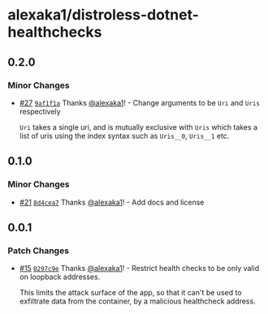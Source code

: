 # alexaka1/distroless-dotnet-healthchecks

## 0.2.0

### Minor Changes

- [#27](https://github.com/alexaka1/distroless-dotnet-healthchecks/pull/27) [`9af1f1a`](https://github.com/alexaka1/distroless-dotnet-healthchecks/commit/9af1f1acf8680db05864886166240bee53c5ac26) Thanks [@alexaka1](https://github.com/alexaka1)! - Change arguments to be `Uri` and `Uris` respectively

  `Uri` takes a single uri, and is mutually exclusive with `Uris` which takes a list of uris using the index syntax such as `Uris__0`, `Uris__1` etc.

## 0.1.0

### Minor Changes

- [#21](https://github.com/alexaka1/distroless-dotnet-healthchecks/pull/21) [`8d4cea7`](https://github.com/alexaka1/distroless-dotnet-healthchecks/commit/8d4cea73d9bca6430fd29de367189c5445532eed) Thanks [@alexaka1](https://github.com/alexaka1)! - Add docs and license

## 0.0.1

### Patch Changes

- [#15](https://github.com/alexaka1/distroless-dotnet-healthchecks/pull/15) [`0297c9e`](https://github.com/alexaka1/distroless-dotnet-healthchecks/commit/0297c9ee420abe556e52ea623a0dd0b7f24ae9fb) Thanks [@alexaka1](https://github.com/alexaka1)! - Restrict health checks to be only valid on loopback addresses.

  This limits the attack surface of the app, so that it can't be used to exfiltrate data from the container, by a malicious healthcheck address.
